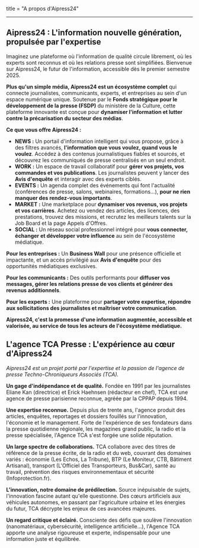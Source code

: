 title = "A propos d'Aipress24"

---

## Aipress24 : L'information nouvelle génération, propulsée par l'expertise

Imaginez une plateforme où l'information de qualité circule librement, où les experts sont reconnus et où les relations presse sont simplifiées. Bienvenue sur Aipress24, le futur de l'information, accessible dès le premier semestre 2025.

**Plus qu'un simple média, Aipress24 est un écosystème complet** qui connecte journalistes, communicants, experts, et entreprises au sein d'un espace numérique unique. Soutenue par le **Fonds stratégique pour le développement de la presse (FSDP)** du ministère de la Culture, cette plateforme innovante est conçue pour **dynamiser l'information et lutter contre la précarisation du secteur des médias**.

**Ce que vous offre Aipress24 :**

*   **NEWS :** Un portail d'information intelligent qui vous propose, grâce à des filtres avancés, **l'information que vous voulez, quand vous le voulez**. Accédez à des contenus journalistiques fiables et sourcés, et découvrez les communiqués de presse centralisés en un seul endroit.
*   **WORK :** Un espace de travail collaboratif pour **gérer vos projets, vos commandes et vos publications**. Les journalistes peuvent y lancer des **Avis d'enquête** et interagir avec des experts ciblés.
*   **EVENTS :** Un agenda complet des événements qui font l'actualité (conférences de presse, salons, webinaires, formations...), **pour ne rien manquer des rendez-vous importants**.
*   **MARKET :** Une marketplace pour **dynamiser vos revenus, vos projets et vos carrières**. Achetez ou vendez des articles, des licences, des prestations, trouvez des missions, et recrutez les meilleurs talents sur la Job Board et la page Appels d'Offres.
*   **SOCIAL :** Un réseau social professionnel intégré pour **vous connecter, échanger et développer votre influence** au sein de l'écosystème médiatique.

**Pour les entreprises :** Un **Business Wall** pour une présence officielle et impactante, et un accès privilégié aux **Avis d'enquête** pour des opportunités médiatiques exclusives.

**Pour les communicants :** Des outils performants pour **diffuser vos messages, gérer les relations presse de vos clients et générer des revenus additionnels**.

**Pour les experts :** Une plateforme pour **partager votre expertise, répondre aux sollicitations des journalistes et maîtriser votre communication**.

**Aipress24, c'est la promesse d'une information augmentée, accessible et valorisée, au service de tous les acteurs de l'écosystème médiatique.**


## L'agence TCA Presse : L'expérience au cœur d'Aipress24

*Aipress24 est un projet porté par l'expertise et la passion de l'agence de presse Techno-Chroniqueurs Associés (TCA).*

**Un gage d'indépendance et de qualité.** Fondée en 1991 par les journalistes Eliane Kan (directrice) et Erick Haehnsen (rédacteur en chef), TCA est une agence de presse parisienne reconnue, agréée par la CPPAP depuis 1994.

**Une expertise reconnue.** Depuis plus de trente ans, l'agence produit des articles, enquêtes, reportages et dossiers fouillés sur l'innovation, l'économie et le management. Forte de l'expérience de ses fondateurs dans la presse quotidienne régionale, les magazines grand public, la radio et la presse spécialisée, l'Agence TCA s'est forgée une solide réputation.

**Un large spectre de collaborations.** TCA collabore avec des titres de référence de la presse écrite, de la radio et du web, couvrant des domaines variés : économie (Les Echos, La Tribune), BTP (Le Moniteur, CTB, Bâtiment Artisanal), transport (L'Officiel des Transporteurs, Bus&Car), santé au travail, prévention des risques environnementaux et sécurité (Infoprotection.fr).

**L'innovation, notre domaine de prédilection.** Source inépuisable de sujets, l'innovation fascine autant qu'elle questionne. Des cœurs artificiels aux véhicules autonomes, en passant par l'agriculture urbaine et les énergies du futur, TCA décrypte les enjeux de ces avancées majeures.

**Un regard critique et éclairé.** Consciente des défis que soulève l'innovation (nanomatériaux, cybersécurité, intelligence artificielle...), l'Agence TCA apporte une analyse rigoureuse et experte, indispensable pour une information juste et équilibrée.

<!--
**L'alliance de la technologie et de l'expérience métier.** Aipress24 est développé techniquement par la société française Abilian, experte en solutions numériques innovantes.

**TCA Presse et Abilian s'associent pour donner vie à Aipress24, une plateforme ambitieuse qui réinvente l'information et connecte ses acteurs pour un futur plus transparent, plus collaboratif et plus durable.**
-->
